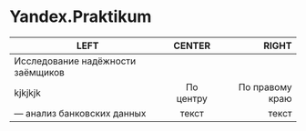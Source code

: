 # Yandex.Praktikum

| LEFT | CENTER | RIGHT |
|----------------|:---------:|----------------:|
| Исследование надёжности заёмщиков
kjkjkjk | По центру | По правому краю |
| — анализ банковских данных  | текст | текст |
